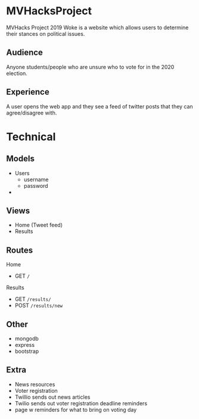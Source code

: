 # MVHacksProject
MVHacks Project 2019
Woke is a website which allows users to determine their stances on political issues.

## Audience
Anyone students/people who are unsure who to vote for in the 2020 election.

## Experience
A user opens the web app and they see a feed of twitter posts that they can agree/disagree with.

# Technical

## Models
- Users
  - username
  - password
- 

## Views
- Home (Tweet feed)
- Results

## Routes
Home
- GET `/`

Results
- GET `/results/`
- POST `/results/new`


## Other
- mongodb
- express
- bootstrap

## Extra
- News resources
- Voter registration
- Twillio sends out news articles
- Twilio sends out voter registration deadline reminders
- page w reminders for what to bring on voting day
